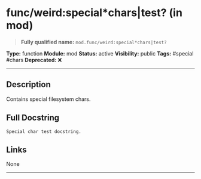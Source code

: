 # func/weird:special*chars|test? (in mod)
> **Fully qualified name:** `mod.func/weird:special*chars|test?`

**Type:** function
**Module:** mod
**Status:** active
**Visibility:** public
**Tags:** #special #chars
**Deprecated:** ❌

---

## Description
Contains special filesystem chars.

## Full Docstring
```
Special char test docstring.
```

## Links
None

---
